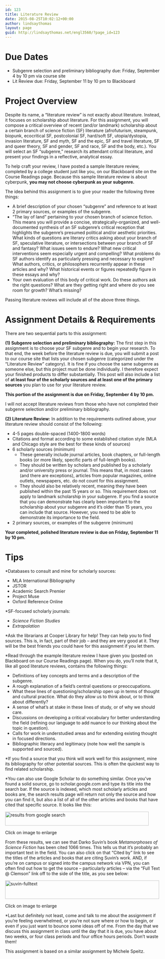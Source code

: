 ```yaml
---
id: 123
title: Literature Review
date: 2015-08-25T10:02:12+00:00
author: lindsaythomas
layout: page
guid: http://lindsaythomas.net/engl3560/?page_id=123
---
```

# Due Dates

  * Subgenre selection and preliminary bibliography due: Friday, September 4 by 10 pm via course site
  * Lit Review due: Friday, September 11 by 10 pm to Blackboard

# Project Overview

Despite its name, a “literature review” is not exactly about literature. Instead, it focuses on scholarship about literature. For this assignment, you will compose a critical overview of recent (and/or landmark) scholarship about a certain branch of science fiction (SF) literature (afrofuturism, steampunk, biopunk, ecocritical SF, postcolonial SF, hard/soft SF, utopia/dystopia, invasion literature, SF and myth, SF and the epic, SF and travel literature, SF and queer theory, SF and gender, SF and race, SF and the body, etc.). You will select an SF “subgenre,” research its attendant critical literature, and present your findings in a reflective, analytical essay.

To help craft your review, I have posted a sample literature review, completed by a college student just like you, on our Blackboard site on the Course Readings page. Because this sample literature review is about cyberpunk, **you may not choose cyberpunk as your subgenre.**

The idea behind this assignment is to give your reader the following three things:

  * A brief description of your chosen “subgenre” and reference to at least 2 primary sources, or examples of the subgenre.
  * “The lay of land” pertaining to your chosen branch of science fiction. This means you will provide a concise, strategically-organized, and well-documented synthesis of an SF subgenre’s critical reception that highlights the subgenre’s presumed political and/or aesthetic priorities. What kinds of questions are literary critics asking about your branch of SF, speculative literature, or intersections between your branch of SF and fantasy? What issues seem to endure? What new critical interventions seem especially urgent and compelling? What problems do SF authors identify as particularly pressing and necessary to explore? What authors, critics, or philosophers recurrently appear in these articles and why? What historical events or figures repeatedly figure in these essays and why?
  * Your own evaluation of this body of critical work. Do these authors ask the right questions? What are they getting right and where do you see room for growth? What’s missing?

Passing literature reviews will include all of the above three things.

# Assignment Details & Requirements

There are two sequential parts to this assignment:

**(1) Subgenre selection and preliminary bibliography:** The first step in this assignment is to choose your SF subgenre and to begin your research. To that end, the week before the literature review is due, you will submit a post to our course site that lists your chosen subgenre (categorized under the “Literature Review” category). It is fine if you choose the same subgenre as someone else, but this project must be done individually. I therefore expect your finished products to differ substantially. This post will also include a list of **at least four of the scholarly sources and at least one of the primary sources** you plan to use for your literature review.

**This portion of the assignment is due on Friday, September 4 by 10 pm.**

I will not accept literature reviews from those who have not completed their subgenre selection and/or preliminary bibliography.

**(2) Literature Review:** In addition to the requirements outlined above, your literature review should consist of the following:

  * 4-5 pages double-spaced (1400-1800 words)
  * Citations and format according to some established citation style (MLA and Chicago style are the best for these kinds of sources)
  * 6 scholarly sources (minimum) 
      * These generally include journal articles, book chapters, or full-length books (or more likely, specific parts of full-length books).
      * They should be written by scholars and published by a scholarly and/or university press or journal. This means that, in most cases (and there are exceptions), articles from popular magazines, online outlets, newspapers, etc. do not count for this assignment.
      * They should also be relatively recent, meaning they have been published within the past 15 years or so. This requirement does not apply to landmark scholarship in your subgenre. If you find a source that you can demonstrate has clearly been important to the scholarship about your subgenre and it’s older than 15 years, you can include that source. However, you need to be able to demonstrate its importance to the field.
  * 2 primary sources, or examples of the subgenre (minimum)

**Your completed, polished literature review is due on Friday, September 11 by 10 pm.**

# Tips

*Databases to consult and mine for scholarly sources:

  * MLA International Bibliography
  * JSTOR
  * Academic Search Premier
  * Project Muse
  * Oxford Reference Online

*SF-focused scholarly journals:

  * _Science Fiction Studies_
  * _Extrapolation_

*Ask the librarians at Cooper Library for help! They can help you to find sources. This is, in fact, part of their job – and they are very good at it. They will be the best friends you could have for this assignment if you let them.

*Read through the example literature review I have given you (posted on Blackboard on our Course Readings page). When you do, you’ll note that it, like all good literature reviews, contains the following things:

  * Definitions of key concepts and terms and a description of the subgenre.
  * A rough explanation of a field’s central questions or preoccupations.
  * What these lines of questioning/scholarship open up in terms of thought and cultural practice. What do they allow us to think about, or to think about differently?
  * A sense of what’s at stake in these lines of study, or of why we should care.
  * Discussions on developing a critical vocabulary for better understanding the field (refining our language to add nuance to our thinking about the topic in question).
  * Calls for work in understudied areas and for extending existing thought in focused directions.
  * Bibliographic literacy and legitimacy (note how well the sample is supported and sourced).

*If you find a source that you think will work well for this assignment, mine its bibliography for other potential sources. This is often the quickest way to find related scholarship.

*You can also use Google Scholar to do something similar. Once you’ve found a solid source, go to scholar.google.com and type its title into the search bar. If the source is indexed, which most scholarly articles and books are, the search results page will return not only the source and how you can find it, but also a list of all of the other articles and books that have cited that specific source. It looks like this:

<div id="attachment_125" style="width: 476px" class="wp-caption alignnone">
  <a href="http://lindsaythomas.net/engl3560/wp-content/uploads/sites/8/2015/08/suvin.png"><img class="wp-image-125" src="http://lindsaythomas.net/engl3560/wp-content/uploads/sites/8/2015/08/suvin-300x29.png" alt="results from google search" width="466" height="45" srcset="http://lindsaythomas.net/engl3560/wp-content/uploads/sites/8/2015/08/suvin-300x29.png 300w, http://lindsaythomas.net/engl3560/wp-content/uploads/sites/8/2015/08/suvin-1024x99.png 1024w, http://lindsaythomas.net/engl3560/wp-content/uploads/sites/8/2015/08/suvin-624x60.png 624w" sizes="(max-width: 466px) 100vw, 466px" /></a>
  
  <p class="wp-caption-text">
    Click on image to enlarge
  </p>
</div>

From these results, we can see that Darko Suvin’s book _Metamorphoses of Science Fiction_ has been cited 1066 times. This tells us that it’s probably an important text in the field. You can also click on that “Cited by” link to see the titles of the articles and books that are citing Suvin’s work. AND, if you’re on campus or signed into the campus network via VPN, you can often find out how to get the source – particularly articles – via the “Full Text @ Clemson” link off to the side of the title, as you see below:

<div id="attachment_126" style="width: 510px" class="wp-caption alignnone">
  <a href="http://lindsaythomas.net/engl3560/wp-content/uploads/sites/8/2015/08/suvin-fulltext.png"><img class="wp-image-126" src="http://lindsaythomas.net/engl3560/wp-content/uploads/sites/8/2015/08/suvin-fulltext-300x36.png" alt="suvin-fulltext" width="500" height="60" srcset="http://lindsaythomas.net/engl3560/wp-content/uploads/sites/8/2015/08/suvin-fulltext-300x36.png 300w, http://lindsaythomas.net/engl3560/wp-content/uploads/sites/8/2015/08/suvin-fulltext-1024x124.png 1024w, http://lindsaythomas.net/engl3560/wp-content/uploads/sites/8/2015/08/suvin-fulltext-624x76.png 624w" sizes="(max-width: 500px) 100vw, 500px" /></a>
  
  <p class="wp-caption-text">
    Click on image to enlarge
  </p>
</div>

*Last but definitely not least, come and talk to me about the assignment if you’re feeling overwhelmed, or you’re not sure where or how to begin, or even if you just want to bounce some ideas off of me. From the day that we discuss this assignment in class until the day that it is due, you have about two weeks, or four class periods and four office hours periods. Don’t waste them!

This assignment is based on a similar assignment by Michele Speitz.